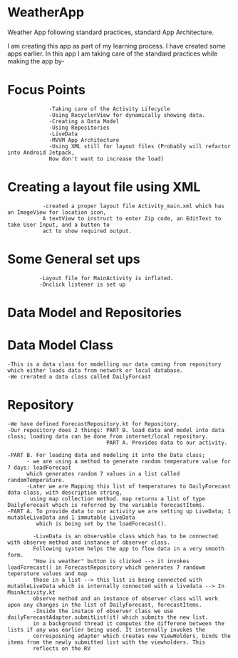 # WeatherApp
Weather App following standard practices, standard App Architecture.

I am creating this app as part of my learning process. I have created some apps earlier. In this app I am taking care of the standard practices while making the app by-

# Focus Points
                 -Taking care of the Activity Lifecycle
                 -Using RecyclerView for dynamically showing data.
                 -Creating a Data Model
                 -Using Repositories
                 -LiveData
                 -MVVM App Architecture
                 -Using XML still for layout files (Probably will refactor into Android Jetpack,
                 Now don't want to increase the load)

# Creating a layout file using XML
               -created a proper layout file Activity_main.xml which has an ImageView for location icon,
               A textView to instruct to enter Zip code, an EditText to take User Input, and a button to
               act to show required output.


# Some General set ups
              -Layout file for MainActivity is inflated.
              -Onclick listener is set up
# Data Model and Repositories
# Data Model Class
    -This is a data class for modelling our data coming from repository which either loads data from network or local database.
    -We crerated a data class called DailyForcast
# Repository 
    -We have defined ForecastRepository.kt for Repository.
    -Our repository does 2 things: PART B. load data and model into data class; loading data can be done from internet/local repository.
                                   PART A. Provides data to our activity.
                                   
    -PART B. For loading data and modeling it into the Data class;
          - we are using a method to generate random temperature value for 7 days: loadForecast 
          which generates random 7 values in a list called randomTemperature.
          -Later we are Mapping this list of temperatures to DailyForecast data class, with description string, 
           using map collection method. map returns a list of type DailyForecast which is referred by the variable forecastItems.
    -PART A. To provide data to our activity we are setting up LiveData; 1 mutableLiveData and 1 immutable LiveData
             which is being set by the loadForecast().
            
            -LiveData is an observable class which has to be connected with observe method and instance of observer class.
            Following system helps the app to flow data in a very smooth form.
            "How is weather" button is clicked --> it invokes loadForecast() in ForecastRepository which generates 7 randowm teperature values and map 
            those in a list --> this list is being connected with mutableLiveData which is internally connected with a livedata --> In MainActivity.kt
            observe method and an instance of observer class will work upon any changes in the list of DailyForecast, forecastItems.
            -Inside the instace of observer class we use dailyForecastAdapter.submitList(it) which submits the new list.
            in a background thread it computes the differene between the lists if any was earlier being used. It internally invokes the 
            corresposning adapter which creates new ViewHolders, binds the items from the newly submitted list with the viewholders. This 
            reflects on the RV

            
            
    
   

